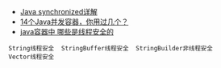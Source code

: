 * [Java synchronized详解](https://www.cnblogs.com/devinzhang/archive/2011/12/14/2287675.html)
* [14个Java并发容器，你用过几个？](https://zhuanlan.zhihu.com/p/268231810)
* [java容器中   哪些是线程安全的](https://www.cnblogs.com/mark5/p/11107310.html)




```
String线程安全  StringBuffer线程安全  StringBuilder非线程安全
Vector线程安全



```